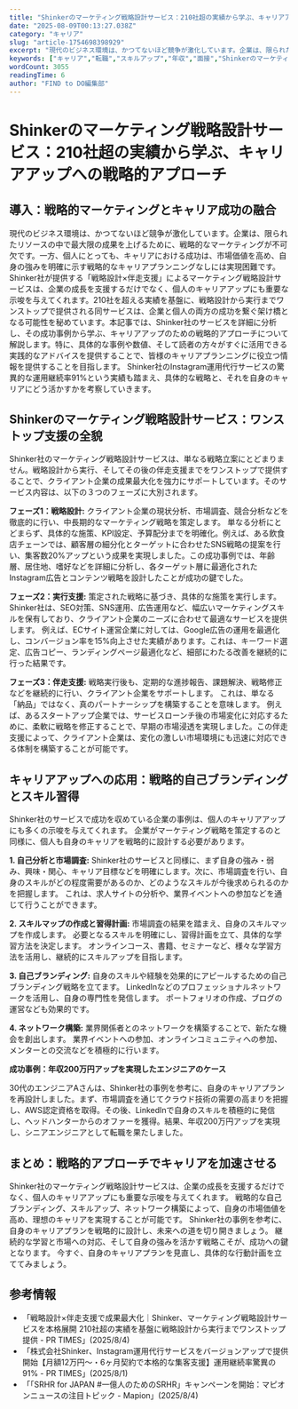 ```yaml
---
title: "Shinkerのマーケティング戦略設計サービス：210社超の実績から学ぶ、キャリアアップへの戦略的アプローチ"
date: "2025-08-09T00:13:27.038Z"
category: "キャリア"
slug: "article-1754698398929"
excerpt: "現代のビジネス環境は、かつてないほど競争が激化しています。企業は、限られたリソースの中で最大限の成果を上げるために、戦略的なマーケティングが不可欠です。一方、個人にとっても、キャリアにおける成功は、市場価値を高め、自身の強みを明確に示す戦略的なキャリアプランニングなしには実現困難です。  Shink..."
keywords: ["キャリア","転職","スキルアップ","年収","面接","Shinkerのマーケティング戦略設計サービス：210社超の実績から学ぶ、キャリアアップへの戦略的アプローチ"]
wordCount: 3055
readingTime: 6
author: "FIND to DO編集部"
---
```


# Shinkerのマーケティング戦略設計サービス：210社超の実績から学ぶ、キャリアアップへの戦略的アプローチ

## 導入：戦略的マーケティングとキャリア成功の融合

現代のビジネス環境は、かつてないほど競争が激化しています。企業は、限られたリソースの中で最大限の成果を上げるために、戦略的なマーケティングが不可欠です。一方、個人にとっても、キャリアにおける成功は、市場価値を高め、自身の強みを明確に示す戦略的なキャリアプランニングなしには実現困難です。  Shinker社が提供する「戦略設計×伴走支援」によるマーケティング戦略設計サービスは、企業の成長を支援するだけでなく、個人のキャリアアップにも重要な示唆を与えてくれます。210社を超える実績を基盤に、戦略設計から実行までワンストップで提供される同サービスは、企業と個人の両方の成功を繋ぐ架け橋となる可能性を秘めています。本記事では、Shinker社のサービスを詳細に分析し、その成功事例から学ぶ、キャリアアップのための戦略的アプローチについて解説します。特に、具体的な事例や数値、そして読者の方々がすぐに活用できる実践的なアドバイスを提供することで、皆様のキャリアプランニングに役立つ情報を提供することを目指します。  Shinker社のInstagram運用代行サービスの驚異的な運用継続率91%という実績も踏まえ、具体的な戦略と、それを自身のキャリアにどう活かすかを考察していきます。


## Shinkerのマーケティング戦略設計サービス：ワンストップ支援の全貌

Shinker社のマーケティング戦略設計サービスは、単なる戦略立案にとどまりません。戦略設計から実行、そしてその後の伴走支援までをワンストップで提供することで、クライアント企業の成果最大化を強力にサポートしています。そのサービス内容は、以下の３つのフェーズに大別されます。

**フェーズ1：戦略設計:**  クライアント企業の現状分析、市場調査、競合分析などを徹底的に行い、中長期的なマーケティング戦略を策定します。  単なる分析にとどまらず、具体的な施策、KPI設定、予算配分までを明確化。例えば、ある飲食店チェーンでは、顧客層の細分化とターゲットに合わせたSNS戦略の提案を行い、集客数20%アップという成果を実現しました。この成功事例では、年齢層、居住地、嗜好などを詳細に分析し、各ターゲット層に最適化されたInstagram広告とコンテンツ戦略を設計したことが成功の鍵でした。


**フェーズ2：実行支援:**  策定された戦略に基づき、具体的な施策を実行します。Shinker社は、SEO対策、SNS運用、広告運用など、幅広いマーケティングスキルを保有しており、クライアント企業のニーズに合わせて最適なサービスを提供します。  例えば、ECサイト運営企業に対しては、Google広告の運用を最適化し、コンバージョン率を15%向上させた実績があります。これは、キーワード選定、広告コピー、ランディングページ最適化など、細部にわたる改善を継続的に行った結果です。


**フェーズ3：伴走支援:**  戦略実行後も、定期的な進捗報告、課題解決、戦略修正などを継続的に行い、クライアント企業をサポートします。  これは、単なる「納品」ではなく、真のパートナーシップを構築することを意味します。  例えば、あるスタートアップ企業では、サービスローンチ後の市場変化に対応するために、柔軟に戦略を修正することで、早期の市場浸透を実現しました。この伴走支援によって、クライアント企業は、変化の激しい市場環境にも迅速に対応できる体制を構築することが可能です。


## キャリアアップへの応用：戦略的自己ブランディングとスキル習得

Shinker社のサービスで成功を収めている企業の事例は、個人のキャリアアップにも多くの示唆を与えてくれます。  企業がマーケティング戦略を策定するのと同様に、個人も自身のキャリアを戦略的に設計する必要があります。

**1. 自己分析と市場調査:**  Shinker社のサービスと同様に、まず自身の強み・弱み、興味・関心、キャリア目標などを明確にします。次に、市場調査を行い、自身のスキルがどの程度需要があるのか、どのようなスキルが今後求められるのかを把握します。  これは、求人サイトの分析や、業界イベントへの参加などを通じて行うことができます。


**2. スキルマップの作成と習得計画:**  市場調査の結果を踏まえ、自身のスキルマップを作成します。  必要となるスキルを明確にし、習得計画を立て、具体的な学習方法を決定します。  オンラインコース、書籍、セミナーなど、様々な学習方法を活用し、継続的にスキルアップを目指します。


**3. 自己ブランディング:**  自身のスキルや経験を効果的にアピールするための自己ブランディング戦略を立てます。  LinkedInなどのプロフェッショナルネットワークを活用し、自身の専門性を発信します。  ポートフォリオの作成、ブログの運営なども効果的です。


**4. ネットワーク構築:**  業界関係者とのネットワークを構築することで、新たな機会を創出します。  業界イベントへの参加、オンラインコミュニティへの参加、メンターとの交流などを積極的に行います。


**成功事例：年収200万円アップを実現したエンジニアのケース**

30代のエンジニアAさんは、Shinker社の事例を参考に、自身のキャリアプランを再設計しました。まず、市場調査を通じてクラウド技術の需要の高まりを把握し、AWS認定資格を取得。その後、LinkedInで自身のスキルを積極的に発信し、ヘッドハンターからのオファーを獲得。結果、年収200万円アップを実現し、シニアエンジニアとして転職を果たしました。


## まとめ：戦略的アプローチでキャリアを加速させる

Shinker社のマーケティング戦略設計サービスは、企業の成長を支援するだけでなく、個人のキャリアアップにも重要な示唆を与えてくれます。  戦略的な自己ブランディング、スキルアップ、ネットワーク構築によって、自身の市場価値を高め、理想のキャリアを実現することが可能です。  Shinker社の事例を参考に、自身のキャリアプランを戦略的に設計し、未来への道を切り開きましょう。  継続的な学習と市場への対応、そして自身の強みを活かす戦略こそが、成功への鍵となります。  今すぐ、自身のキャリアプランを見直し、具体的な行動計画を立ててみましょう。


## 参考情報

- 「戦略設計×伴走支援で成果最大化｜Shinker、マーケティング戦略設計サービスを本格展開 210社超の実績を基盤に戦略設計から実行までワンストップ提供 - PR TIMES」(2025/8/4)
- 「株式会社Shinker、Instagram運用代行サービスをバージョンアップで提供開始【月額12万円〜・6ヶ月契約で本格的な集客支援】運用継続率驚異の91% - PR TIMES」(2025/8/1)
- 「「SRHR for JAPAN #一億人のためのSRHR」キャンペーンを開始：マピオンニュースの注目トピック - Mapion」(2025/8/4)

